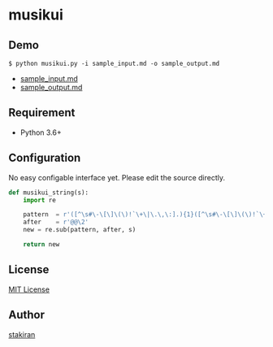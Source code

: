 # musikui

## Demo

```
$ python musikui.py -i sample_input.md -o sample_output.md
```

- [sample_input.md](sample_input.md)
- [sample_output.md](sample_output.md)

## Requirement
- Python 3.6+

## Configuration
No easy configable interface yet. Please edit the source directly.

```python
def musikui_string(s):
    import re

    pattern  = r'([^\s#\-\[\]\(\)!`\+\|\.\,\:].){1}([^\s#\-\[\]\(\)!`\+\|\.\,\:].){1}'
    after    = r'@@\2'
    new = re.sub(pattern, after, s)

    return new
```

## License
[MIT License](LICENSE)

## Author
[stakiran](https://github.com/stakiran)
